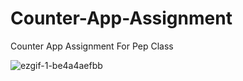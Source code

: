 # Counter-App-Assignment
Counter App Assignment For Pep Class


![ezgif-1-be4a4aefbb](https://user-images.githubusercontent.com/121122397/215675534-6f09bb49-b713-4263-8bbd-4d505ecf8695.gif)

